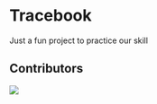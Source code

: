 # Tracebook

Just a fun project to practice our skill

## Contributors
<a href="https://github.com/RizeKishimaro/Tracebook/graphs/contributors">
  <img src="https://contrib.rocks/image?repo=RizeKishimaro/Tracebook" />
</a>
